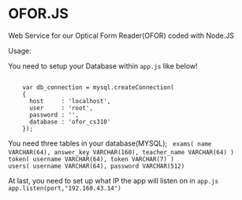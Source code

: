 # OFOR.JS
Web Service for our Optical Form Reader(OFOR) coded with Node.JS


Usage:

You need to setup your Database within <code>app.js</code> like below! 

<code>
    var db_connection = mysql.createConnection(
    {
      host     : 'localhost',
      user     : 'root',
      password : '',
      database : 'ofor_cs310'
    }); 
</code>

You need three tables in your database(MYSQL);
<code> exams( name VARCHAR(64), answer_key VARCHAR(160), teacher_name VARCHAR(64) ) </code>
<code> token( username VARCHAR(64), token VARCHAR(7) ) </code>
<code> users( username VARCHAR(64), password VARCHAR(512) </code>


At last, you need to set up what IP the app will listen on in <code>app.js</code>
<code> app.listen(port,"192.168.43.14") </code>
